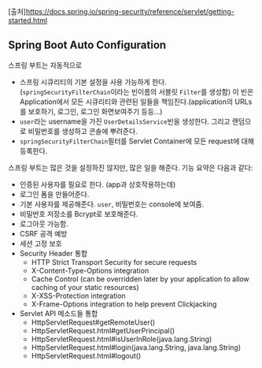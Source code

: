 [출처]https://docs.spring.io/spring-security/reference/servlet/getting-started.html

## Spring Boot Auto Configuration

스프링 부트는 자동적으로
- 스프링 시큐리티의 기본 설정을 사용 가능하게 한다. (`springSecurityFilterChain`이라는 빈이름의 서블릿 `Filter`를 생성함) 이 빈은 Application에서 모든 시큐리티와 관련된 일들을 책임진다.(application의 URLs를 보호하기, 로그인, 로그인 화면보여주기 등등...)
- `user`라는 username을 가진 `UserDetailsService`빈을 생성한다. 그리고 랜덤으로 비밀번호를 생성하고 콘솔에 뿌려준다.
- `springSecurityFilterChain`필터를 Servlet Container에 모든 request에 대해 등록한다.

스프링 부트는 많은 것을 설정하진 않지만, 많은 일을 해준다. 기능 요약은 다음과 같다:
- 인증된 사용자를 필요로 한다. (app과 상호작용하는데)
- 로그인 폼을 만들어준다.
- 기본 사용자를 제공해준다. `user`, 비밀번호는 console에 보여줌.
- 비밀번호 저장소를 Bcrypt로 보호해준다.
- 로그아웃 가능함.
- CSRF 공격 예방
- 세션 고정 보호
- Security Header 통합
  - HTTP Strict Transport Security for secure requests
  - X-Content-Type-Options integration
  - Cache Control (can be overridden later by your application to allow caching of your static resources)
  - X-XSS-Protection integration
  - X-Frame-Options integration to help prevent Clickjacking
- Servlet API 메소드들 통합
  - HttpServletRequest#getRemoteUser()
  - HttpServletRequest.html#getUserPrincipal()
  - HttpServletRequest.html#isUserInRole(java.lang.String)
  - HttpServletRequest.html#login(java.lang.String, java.lang.String)
  - HttpServletRequest.html#logout()
    